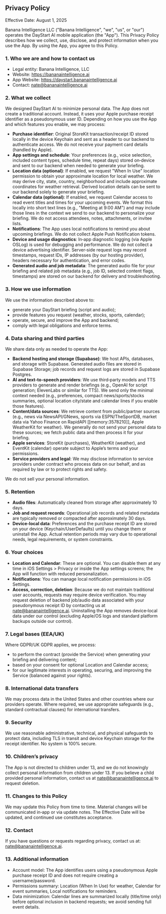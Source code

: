 ## Privacy Policy

Effective Date: August 1, 2025

Banana Intelligence LLC ("Banana Intelligence", "we", "us", or "our") operates the DayStart AI mobile application (the "App"). This Privacy Policy describes how we collect, use, disclose, and protect information when you use the App. By using the App, you agree to this Policy.

### 1. Who we are and how to contact us
- Legal entity: Banana Intelligence, LLC
- Website: https://bananaintelligence.ai
- App Website: https://daystart.bananaintelligence.ai
- Contact: nate@bananaintelligence.ai

### 2. What we collect
We designed DayStart AI to minimize personal data. The App does not create a traditional account. Instead, it uses your Apple purchase receipt identifier as a pseudonymous user ID. Depending on how you use the App and which features you enable, we may process:

- **Purchase identifier**: Original StoreKit transaction/receipt ID stored locally in the device Keychain and sent as a header to our backend to authenticate access. We do not receive your payment card details (handled by Apple).
- **App settings and schedule**: Your preferences (e.g., voice selection, included content types, schedule time, repeat days) stored on‑device and sent to our backend when needed to generate your briefing.
- **Location data (optional)**: If enabled, we request "When In Use" location permission to obtain your approximate location for local weather. We may derive city, state, country, neighborhood and include approximate coordinates for weather retrieval. Derived location details can be sent to our backend solely to generate your briefing.
- **Calendar data (optional)**: If enabled, we request Calendar access to read event titles and times for your upcoming events. We format this locally into short text lines (e.g., "Meeting at 9:00 AM") and may include those lines in the context we send to our backend to personalize your briefing. We do not access attendees, notes, attachments, or invitee lists.
- **Notifications**: The App uses local notifications to remind you about upcoming briefings. We do not collect Apple Push Notification tokens.
- **Device and usage diagnostics**: In‑app diagnostic logging (via Apple OSLog) is used for debugging and performance. We do not collect a device advertising identifier. Server‑side request logs may record timestamps, request IDs, IP addresses (by our hosting provider), headers necessary for authentication, and error codes.
- **Generated audio and job metadata**: The generated audio file for your briefing and related job metadata (e.g., job ID, selected content flags, timestamps) are stored on our backend for delivery and troubleshooting.

### 3. How we use information
We use the information described above to:
- generate your DayStart briefing (script and audio);
- provide features you request (weather, stocks, sports, calendar);
- operate, secure, and improve the App and backend;
- comply with legal obligations and enforce terms.

### 4. Data sharing and third parties
We share data only as needed to operate the App:
- **Backend hosting and storage (Supabase)**: We host APIs, databases, and storage with Supabase. Generated audio files are stored in Supabase Storage; job records and request logs are stored in Supabase Postgres.
- **AI and text‑to‑speech providers**: We use third‑party models and TTS providers to generate and render briefings (e.g., OpenAI for script generation; ElevenLabs or similar for TTS). We send only the minimal context needed (e.g., preferences, compact news/sports/stocks summaries, optional location city/state and calendar lines if you enable those features).
- **Content/data sources**: We retrieve content from public/partner sources (e.g., news via NewsAPI/GNews, sports via ESPN/TheSportDB, market data via Yahoo Finance on RapidAPI [[memory:3578210]], Apple WeatherKit for weather). We generally do not send your personal data to these sources; we fetch public data and then process it for your briefing.
- **Apple services**: StoreKit (purchases), WeatherKit (weather), and EventKit (calendar) operate subject to Apple’s terms and your permissions.
- **Service providers and legal**: We may disclose information to service providers under contract who process data on our behalf, and as required by law or to protect rights and safety.

We do not sell your personal information.

### 5. Retention
- **Audio files**: Automatically cleaned from storage after approximately 10 days.
- **Job and request records**: Operational job records and related metadata are typically removed or compacted after approximately 30 days.
- **Device‑local data**: Preferences and the purchase receipt ID are stored on your device (Keychain/UserDefaults) until you change them or uninstall the App.
Actual retention periods may vary due to operational needs, legal requirements, or system constraints.

### 6. Your choices
- **Location and Calendar**: These are optional. You can disable them at any time in iOS Settings > Privacy or inside the App settings screens; the App will function with reduced personalization.
- **Notifications**: You can manage local notification permissions in iOS Settings.
- **Access, correction, deletion**: Because we do not maintain traditional user accounts, requests may require device verification. You may request deletion of backend job/audio data associated with your pseudonymous receipt ID by contacting us at nate@bananaintelligence.ai. Uninstalling the App removes device‑local data under our control (excluding Apple/OS logs and standard platform backups outside our control).

### 7. Legal bases (EEA/UK)
Where GDPR/UK GDPR applies, we process:
- to perform the contract (provide the Service) when generating your briefing and delivering content;
- based on your consent for optional Location and Calendar access;
- for our legitimate interests in operating, securing, and improving the Service (balanced against your rights).

### 8. International data transfers
We may process data in the United States and other countries where our providers operate. Where required, we use appropriate safeguards (e.g., standard contractual clauses) for international transfers.

### 9. Security
We use reasonable administrative, technical, and physical safeguards to protect data, including TLS in transit and device Keychain storage for the receipt identifier. No system is 100% secure.

### 10. Children’s privacy
The App is not directed to children under 13, and we do not knowingly collect personal information from children under 13. If you believe a child provided personal information, contact us at nate@bananaintelligence.ai to request deletion.

### 11. Changes to this Policy
We may update this Policy from time to time. Material changes will be communicated in‑app or via update notes. The Effective Date will be updated, and continued use constitutes acceptance.

### 12. Contact
If you have questions or requests regarding privacy, contact us at: nate@bananaintelligence.ai.

### 13. Additional information
- Account model: The App identifies users using a pseudonymous Apple purchase receipt ID and does not require creating a username/password.
- Permissions summary: Location (When In Use) for weather, Calendar for event summaries, Local notifications for reminders.
- Data minimization: Calendar lines are summarized locally (title/time only) before optional inclusion in backend requests; we avoid sending full event details.

